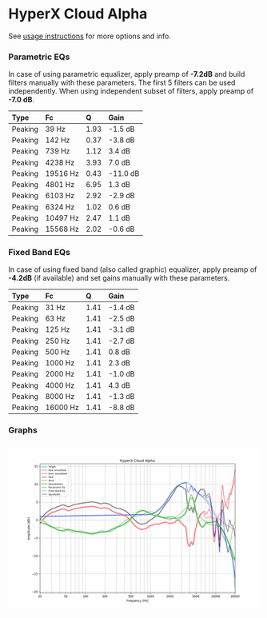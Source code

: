 # HyperX Cloud Alpha
See [usage instructions](https://github.com/jaakkopasanen/AutoEq#usage) for more options and info.

### Parametric EQs
In case of using parametric equalizer, apply preamp of **-7.2dB** and build filters manually
with these parameters. The first 5 filters can be used independently.
When using independent subset of filters, apply preamp of **-7.0 dB**.

| Type    | Fc       |    Q | Gain     |
|:--------|:---------|:-----|:---------|
| Peaking | 39 Hz    | 1.93 | -1.5 dB  |
| Peaking | 142 Hz   | 0.37 | -3.8 dB  |
| Peaking | 739 Hz   | 1.12 | 3.4 dB   |
| Peaking | 4238 Hz  | 3.93 | 7.0 dB   |
| Peaking | 19516 Hz | 0.43 | -11.0 dB |
| Peaking | 4801 Hz  | 6.95 | 1.3 dB   |
| Peaking | 6103 Hz  | 2.92 | -2.9 dB  |
| Peaking | 6324 Hz  | 1.02 | 0.6 dB   |
| Peaking | 10497 Hz | 2.47 | 1.1 dB   |
| Peaking | 15568 Hz | 2.02 | -0.6 dB  |

### Fixed Band EQs
In case of using fixed band (also called graphic) equalizer, apply preamp of **-4.2dB**
(if available) and set gains manually with these parameters.

| Type    | Fc       |    Q | Gain    |
|:--------|:---------|:-----|:--------|
| Peaking | 31 Hz    | 1.41 | -1.4 dB |
| Peaking | 63 Hz    | 1.41 | -2.5 dB |
| Peaking | 125 Hz   | 1.41 | -3.1 dB |
| Peaking | 250 Hz   | 1.41 | -2.7 dB |
| Peaking | 500 Hz   | 1.41 | 0.8 dB  |
| Peaking | 1000 Hz  | 1.41 | 2.3 dB  |
| Peaking | 2000 Hz  | 1.41 | -1.0 dB |
| Peaking | 4000 Hz  | 1.41 | 4.3 dB  |
| Peaking | 8000 Hz  | 1.41 | -1.3 dB |
| Peaking | 16000 Hz | 1.41 | -8.8 dB |

### Graphs
![](./HyperX%20Cloud%20Alpha.png)
